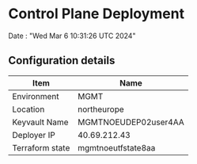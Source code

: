 # Control Plane Deployment #

Date : "Wed Mar  6 10:31:26 UTC 2024"

## Configuration details ##

| Item                    | Name                 |
| ----------------------- | -------------------- |
| Environment             | MGMT         |
| Location                | northeurope              |
| Keyvault Name           | MGMTNOEUDEP02user4AA                                |
| Deployer IP             | 40.69.212.43                                        |
| Terraform state         | mgmtnoeutfstate8aa                         |

